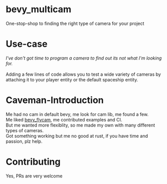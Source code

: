 # bevy_multicam
One-stop-shop to finding the right type of camera for your project

# Use-case
_I've don't got time to program a camera to find out its not what I'm looking for._</br></br>
Adding a few lines of code allows you to test a wide variety of cameras by attaching it to
your player entity or the default spaceship entity. 

# Caveman-Introduction

Me had no cam in default bevy, me look for cam lib, me found a few.</br>
Me liked [bevy_flycam](https://github.com/sburris0/bevy_flycam), me contributed examples and CI.</br>
But me wanted more flexiblity, so me made my own with many different types of cameras.</br>
Got something working but me no good at rust, if you have time and passion, plz help.

# Contributing
Yes, PRs are very welcome
